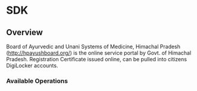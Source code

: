 # SDK

## Overview

Board of Ayurvedic and Unani Systems of Medicine, Himachal Pradesh (http://hpayushboard.org/) is the online service portal by Govt. of Himachal Pradesh. Registration Certificate issued online, can be pulled into citizens DigiLocker accounts.

### Available Operations

